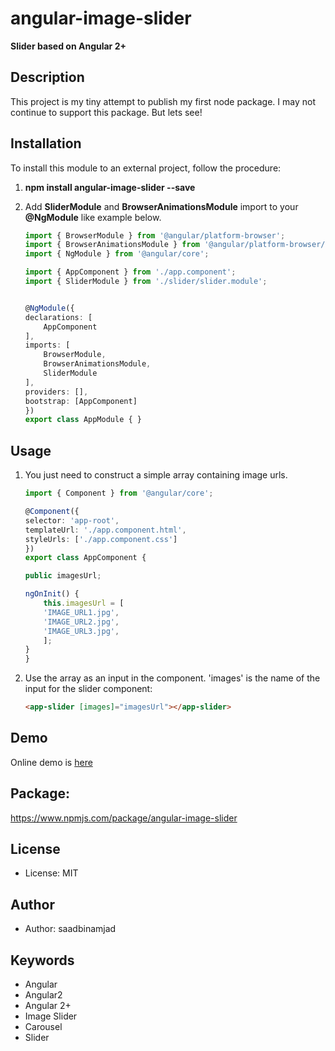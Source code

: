 # angular-image-slider

**Slider based on Angular 2+**

## Description
This project is my tiny attempt to publish my first node package. I may not continue to support this package. But lets see!

## Installation

To install this module to an external project, follow the procedure:

1. __npm install angular-image-slider --save__

2. Add __SliderModule__ and __BrowserAnimationsModule__ import to your __@NgModule__ like example below. 
  
    ```ts
    import { BrowserModule } from '@angular/platform-browser';
    import { BrowserAnimationsModule } from '@angular/platform-browser/animations';
    import { NgModule } from '@angular/core';

    import { AppComponent } from './app.component';
    import { SliderModule } from './slider/slider.module';


    @NgModule({
    declarations: [
        AppComponent
    ],
    imports: [
        BrowserModule,
        BrowserAnimationsModule,
        SliderModule
    ],
    providers: [],
    bootstrap: [AppComponent]
    })
    export class AppModule { }
    ```
## Usage

1. You just need to construct a simple array containing image urls.

    ```ts
    import { Component } from '@angular/core';

    @Component({
    selector: 'app-root',
    templateUrl: './app.component.html',
    styleUrls: ['./app.component.css']
    })
    export class AppComponent {

    public imagesUrl;

    ngOnInit() {
        this.imagesUrl = [
        'IMAGE_URL1.jpg',
        'IMAGE_URL2.jpg',
        'IMAGE_URL3.jpg',
        ];
    }
    }
    ```

2.  Use the array as an input in the component. 'images' is the name of the input for the slider component:

    ```html
    <app-slider [images]="imagesUrl"></app-slider>
    ```
## Demo
Online demo is [here](https://saadbinamjad.github.io/angular-image-slider/)

## Package: 
https://www.npmjs.com/package/angular-image-slider

## License
* License: MIT

## Author
* Author: saadbinamjad

## Keywords
* Angular
* Angular2
* Angular 2+
* Image Slider
* Carousel
* Slider 
